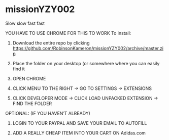# missionYZY002
Slow slow fast fast

YOU HAVE TO USE CHROME FOR THIS TO WORK
To install:

1. Download the entire repo by clicking 
	https://github.com/RobinsonKameron/missionYZY002/archive/master.zip

2. Place the folder on your desktop (or somewhere where you can easily find it

3. OPEN CHROME

4. CLICK MENU TO THE RIGHT -> GO TO SETTINGS -> EXTENSIONS

5. CLICK DEVELOPER MODE -> CLICK LOAD UNPACKED EXTENSION -> FIND THE FOLDER


OPTIONAL: (IF YOU HAVEN’T ALREADY)

1. LOGIN TO YOUR PAYPAL AND SAVE YOUR EMAIL TO AUTOFILL

2. ADD A REALLY CHEAP ITEM INTO YOUR CART ON Adidas.com
